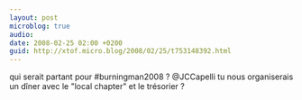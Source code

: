 ```yaml
---
layout: post
microblog: true
audio: 
date: 2008-02-25 02:00 +0200
guid: http://xtof.micro.blog/2008/02/25/t753148392.html
---
```

qui serait partant pour #burningman2008 ? @JCCapelli tu nous organiserais un dîner avec  le "local chapter" et le trésorier ?
